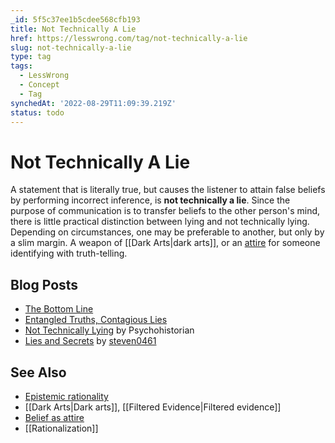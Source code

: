 ```yaml
---
_id: 5f5c37ee1b5cdee568cfb193
title: Not Technically A Lie
href: https://lesswrong.com/tag/not-technically-a-lie
slug: not-technically-a-lie
type: tag
tags:
  - LessWrong
  - Concept
  - Tag
synchedAt: '2022-08-29T11:09:39.219Z'
status: todo
---
```


# Not Technically A Lie

A statement that is literally true, but causes the listener to attain false beliefs by performing incorrect inference, is **not technically a lie**. Since the purpose of communication is to transfer beliefs to the other person's mind, there is little practical distinction between lying and not technically lying. Depending on circumstances, one may be preferable to another, but only by a slim margin. A weapon of [[Dark Arts|dark arts]], or an [attire](https://wiki.lesswrong.com/wiki/belief_as_attire) for someone identifying with truth-telling.

## Blog Posts

- [The Bottom Line](http://lesswrong.com/lw/js/the_bottom_line/)
- [Entangled Truths, Contagious Lies](http://lesswrong.com/lw/uw/entangled_truths_contagious_lies/)
- [Not Technically Lying](http://lesswrong.com/lw/11y/not_technically_lying/) by Psychohistorian
- [Lies and Secrets](http://lesswrong.com/lw/1j/lies_and_secrets/) by [steven0461](https://wiki.lesswrong.com/wiki/steven0461)

## See Also

- [Epistemic rationality](https://wiki.lesswrong.com/wiki/Epistemic_rationality)
- [[Dark Arts|Dark arts]], [[Filtered Evidence|Filtered evidence]]
- [Belief as attire](https://wiki.lesswrong.com/wiki/Belief_as_attire)
- [[Rationalization]]
